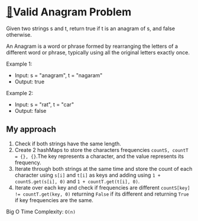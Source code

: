 
# [🔗](https://leetcode.com/problems/valid-anagram/description/)Valid Anagram Problem


Given two strings s and t, return true if t is an anagram of s, and false otherwise.

An Anagram is a word or phrase formed by rearranging the letters of a different word or phrase, typically using all the original letters exactly once.

Example 1:

- Input: s = "anagram", t = "nagaram"
- Output: true

Example 2:

- Input: s = "rat", t = "car"
- Output: false

## My approach

1. Check if both strings have the same length.
2. Create 2 hashMaps to store the characters frequencies `countS, countT = {}, {}`.The key represents a character, and the value represents its frequency.
3. Iterate through both strings at the same time and store the count of each character using `s[i]` and `t[i]` as keys and adding using `1 + countS.get(s[i], 0)` and `1 + countT.get(t[i], 0)`.
4. Iterate over each key and check if frequencies are different `countS[key] != countT.get(key, 0)` returning `False` if its different and returning `True` if key frequencies are the same.

Big O Time Complexity: `O(n)`
